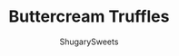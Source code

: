 ---
layout: ../../layouts/MarkdownPostLayout.astro
title: Buttercream Truffles
author: ShugarySweets
pubDate: 2019-03-04
description: "Buttercream Truffles came out of the need to use up extra frosting. Now they are the perfect treat to make anytime!"
image_url: https://www.shugarysweets.com/wp-content/uploads/2019/03/buttercream-truffles-facebook.jpg
tags: ["Candy","American"]
calories: 134
protein: 1
carbohydrates: 18
fats: 7
fiber: 1
ingredients: ["¾ cup unsalted butter, softened","2 teaspoons pure vanilla extract","4 cups powdered sugar","3 Tablespoons milk","16 ounce Ghiraradelli dark chocolate melting wafers, melted","Sprinkles, for garnish"]
serves: 42
time: "2 hours"
prepTime: "30 minutes"
instructions: ["In a large mixing bowl, beat butter, vanilla and powdered sugar until smooth. Add in milk and beat an additional 2-3 minutes until fluffy. Cover and refrigerate for about an hour (or more!).","Scoop 1 Tablespoon balls onto a parchment paper lined baking sheet. Freeze balls for about 30 minutes.","Once firm, remove balls from freezer, and use your fingertips to shape smooth.","Melt chocolate wafers according to package directions. Using a toothpick, dip each truffle into the melted chocolate, tapping on the side of the bowl to remove the excess. Drop onto parchment paper and add sprinkles immediately. Repeat for remaining truffles."]
nutrition: ["134 calories","18 grams carbohydrates","10 milligrams cholesterol","7 grams fat","1 grams fiber","1 grams protein","4 grams saturated fat","7 milligrams sodium","16 grams sugar","0 grams trans fat","2 grams unsaturated fat"]
---